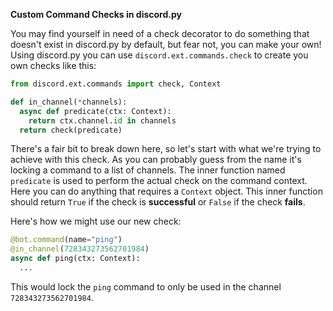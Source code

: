 **Custom Command Checks in discord.py**

You may find yourself in need of a check decorator to do something that doesn't exist in discord.py by default, but fear not, you can make your own! Using discord.py you can use `discord.ext.commands.check` to create you own checks like this:
```py
from discord.ext.commands import check, Context

def in_channel(*channels):
  async def predicate(ctx: Context):
    return ctx.channel.id in channels
  return check(predicate)
```
There's a fair bit to break down here, so let's start with what we're trying to achieve with this check. As you can probably guess from the name it's locking a command to a list of channels. The inner function named `predicate` is used to perform the actual check on the command context. Here you can do anything that requires a `Context` object. This inner function should return `True` if the check is **successful** or `False` if the check **fails**.

Here's how we might use our new check:
```py
@bot.command(name="ping")
@in_channel(728343273562701984)
async def ping(ctx: Context):
  ...
```
This would lock the `ping` command to only be used in the channel `728343273562701984`.
